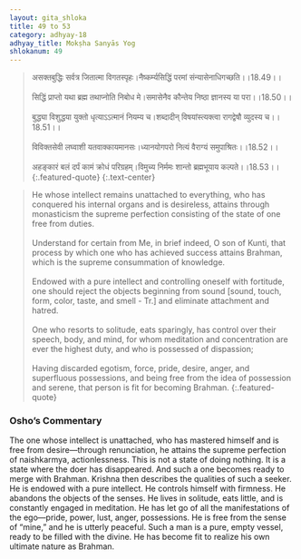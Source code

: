 ```yaml
---
layout: gita_shloka
title: 49 to 53
category: adhyay-18
adhyay_title: Mokṣha Sanyās Yog
shlokanum: 49
---
```


> असक्तबुद्धिः सर्वत्र जितात्मा विगतस्पृहः।नैष्कर्म्यसिद्धिं परमां संन्यासेनाधिगच्छति।।18.49।।<br><br>सिद्धिं प्राप्तो यथा ब्रह्म तथाप्नोति निबोध मे।समासेनैव कौन्तेय निष्ठा ज्ञानस्य या परा।।18.50।।<br><br>बुद्ध्या विशुद्धया युक्तो धृत्याऽऽत्मानं नियम्य च।शब्दादीन् विषयांस्त्यक्त्वा रागद्वेषौ व्युदस्य च।।18.51।।<br><br>विविक्तसेवी लघ्वाशी यतवाक्कायमानसः।ध्यानयोगपरो नित्यं वैराग्यं समुपाश्रितः।।18.52।।<br><br>अहङ्कारं बलं दर्पं कामं क्रोधं परिग्रहम्।विमुच्य निर्ममः शान्तो ब्रह्मभूयाय कल्पते।।18.53।।
{:.featured-quote}
{:.text-center}

> He whose intellect remains unattached to everything, who has conquered his internal organs and is desireless, attains through monasticism the supreme perfection consisting of the state of one free from duties.<br><br>Understand for certain from Me, in brief indeed, O son of Kunti, that process by which one who has achieved success attains Brahman, which is the supreme consummation of knowledge.<br><br>Endowed with a pure intellect and controlling oneself with fortitude, one should reject the objects beginning from sound [sound, touch, form, color, taste, and smell - Tr.] and eliminate attachment and hatred.<br><br>One who resorts to solitude, eats sparingly, has control over their speech, body, and mind, for whom meditation and concentration are ever the highest duty, and who is possessed of dispassion;<br><br>Having discarded egotism, force, pride, desire, anger, and superfluous possessions, and being free from the idea of possession and serene, that person is fit for becoming Brahman.
{:.featured-quote}

### Osho’s Commentary
The one whose intellect is unattached, who has mastered himself and is free from desire—through renunciation, he attains the supreme perfection of naishkarmya, actionlessness.
This is not a state of doing nothing. It is a state where the doer has disappeared. And such a one becomes ready to merge with Brahman.
Krishna then describes the qualities of such a seeker. He is endowed with a pure intellect. He controls himself with firmness. He abandons the objects of the senses. He lives in solitude, eats little, and is constantly engaged in meditation. He has let go of all the manifestations of the ego—pride, power, lust, anger, possessions. He is free from the sense of “mine,” and he is utterly peaceful.
Such a man is a pure, empty vessel, ready to be filled with the divine. He has become fit to realize his own ultimate nature as Brahman.
